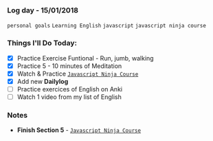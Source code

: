 ### Log day - 15/01/2018

`personal goals` `Learning English` `javascript` `javascript ninja course`

### Things I'll Do Today:

* [x] Practice Exercise Funtional - Run, jumb, walking 
* [x] Practice 5 - 10 minutes of Meditation
* [x] Watch & Practice [`Javascript Ninja Course`](https://github.com/wgoulaart/course-javascript-ninja)
* [x] Add new **Dailylog**
* [ ] Practice exercices of English on Anki
* [ ] Watch 1 video from my list of English

### Notes

* **Finish Section 5** - [`Javascript Ninja Course`](https://github.com/wgoulaart/course-javascript-ninja)


